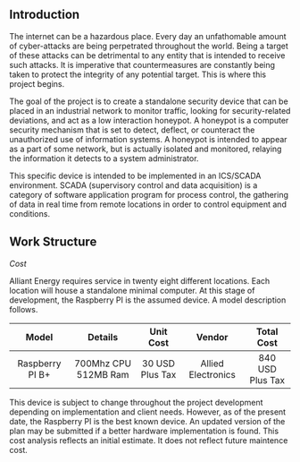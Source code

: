 ## Introduction

The internet can be a hazardous place. Every day an unfathomable amount of cyber-attacks are being perpetrated throughout the world. Being a target of these attacks can be detrimental to any entity that is intended to receive such attacks. It is imperative that countermeasures are constantly being taken to protect the integrity of any potential target. This is where this project begins.

The goal of the project is to create a standalone security device that can be placed in an industrial network to monitor traffic, looking for security-related deviations, and act as a low interaction honeypot. A honeypot is a computer security mechanism that is set to detect, deflect, or counteract the unauthorized use of information systems. A honeypot is intended to appear as a part of some network, but is actually isolated and monitored, relaying the information it detects to a system administrator.

This specific device is intended to be implemented in an ICS/SCADA environment. SCADA (supervisory control and data acquisition) is a category of software application program for process control, the gathering of data in real time from remote locations in order to control equipment and conditions.


## Work Structure
*Cost*

Alliant Energy requires service in twenty eight different locations. Each location will house a standalone minimal computer. At this stage of development, the Raspberry PI is the assumed device. A model description follows.

| Model         | Details            | Unit Cost          | Vendor            | Total Cost  | 
|:-------------:|:------------------:|:------------------:|:------:           | :----:      |
|Raspberry PI B+|700Mhz CPU 512MB Ram| 30 USD Plus Tax    |Allied Electronics | 840 USD Plus Tax |

This device is subject to change throughout the project development depending on implementation and client needs. However, as of the present date, the Raspberry PI is the best known device. An updated version of the plan may be submitted if a better hardware implementation is found. This cost analysis reflects an initial estimate. It does not reflect future maintence cost.


